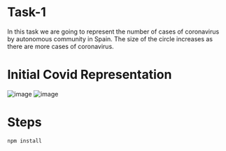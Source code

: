 # Task-1

In this task we are going to represent the number of cases of coronavirus by autonomous community in Spain. The size of the circle increases as there are more cases of coronavirus.


# Initial Covid Representation
![image](https://user-images.githubusercontent.com/94138220/180602552-da62b62d-5db4-474a-abd2-b52e12fe4d44.png)
![image](https://user-images.githubusercontent.com/94138220/180602577-836433f4-fc65-4ed2-bc66-6df22c01d35b.png)

# Steps

```bash
npm install
```
